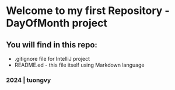 # Welcome to my first Repository - DayOfMonth project

## You will find in this repo:

* .gitignore file for IntelliJ project
* README.ed - this file itself using Markdown language

### 2024 | tuongvy 